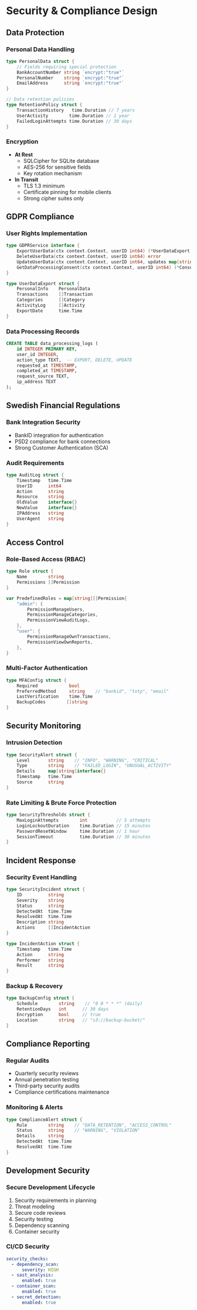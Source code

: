 # Security & Compliance Design

## Data Protection

### Personal Data Handling
```go
type PersonalData struct {
    // Fields requiring special protection
    BankAccountNumber string `encrypt:"true"`
    PersonalNumber    string `encrypt:"true"`
    EmailAddress      string `encrypt:"true"`
}

// Data retention policies
type RetentionPolicy struct {
    TransactionHistory   time.Duration // 7 years
    UserActivity        time.Duration // 1 year
    FailedLoginAttempts time.Duration // 30 days
}
```

### Encryption
- **At Rest**
  - SQLCipher for SQLite database
  - AES-256 for sensitive fields
  - Key rotation mechanism
- **In Transit**
  - TLS 1.3 minimum
  - Certificate pinning for mobile clients
  - Strong cipher suites only

## GDPR Compliance

### User Rights Implementation
```go
type GDPRService interface {
    ExportUserData(ctx context.Context, userID int64) (*UserDataExport, error)
    DeleteUserData(ctx context.Context, userID int64) error
    UpdateUserData(ctx context.Context, userID int64, updates map[string]interface{}) error
    GetDataProcessingConsent(ctx context.Context, userID int64) (*Consent, error)
}

type UserDataExport struct {
    PersonalInfo    PersonalData
    Transactions    []Transaction
    Categories      []Category
    ActivityLog     []Activity
    ExportDate      time.Time
}
```

### Data Processing Records
```sql
CREATE TABLE data_processing_logs (
    id INTEGER PRIMARY KEY,
    user_id INTEGER,
    action_type TEXT,  -- EXPORT, DELETE, UPDATE
    requested_at TIMESTAMP,
    completed_at TIMESTAMP,
    request_source TEXT,
    ip_address TEXT
);
```

## Swedish Financial Regulations

### Bank Integration Security
- BankID integration for authentication
- PSD2 compliance for bank connections
- Strong Customer Authentication (SCA)

### Audit Requirements
```go
type AuditLog struct {
    Timestamp   time.Time
    UserID      int64
    Action      string
    Resource    string
    OldValue    interface{}
    NewValue    interface{}
    IPAddress   string
    UserAgent   string
}
```

## Access Control

### Role-Based Access (RBAC)
```go
type Role struct {
    Name        string
    Permissions []Permission
}

var PredefinedRoles = map[string][]Permission{
    "admin": {
        PermissionManageUsers,
        PermissionManageCategories,
        PermissionViewAuditLogs,
    },
    "user": {
        PermissionManageOwnTransactions,
        PermissionViewOwnReports,
    },
}
```

### Multi-Factor Authentication
```go
type MFAConfig struct {
    Required            bool
    PreferredMethod     string    // "bankid", "totp", "email"
    LastVerification    time.Time
    BackupCodes        []string
}
```

## Security Monitoring

### Intrusion Detection
```go
type SecurityAlert struct {
    Level       string    // "INFO", "WARNING", "CRITICAL"
    Type        string    // "FAILED_LOGIN", "UNUSUAL_ACTIVITY"
    Details     map[string]interface{}
    Timestamp   time.Time
    Source      string
}
```

### Rate Limiting & Brute Force Protection
```go
type SecurityThresholds struct {
    MaxLoginAttempts        int           // 5 attempts
    LoginLockoutDuration    time.Duration // 15 minutes
    PasswordResetWindow     time.Duration // 1 hour
    SessionTimeout          time.Duration // 30 minutes
}
```

## Incident Response

### Security Event Handling
```go
type SecurityIncident struct {
    ID          string
    Severity    string
    Status      string
    DetectedAt  time.Time
    ResolvedAt  time.Time
    Description string
    Actions     []IncidentAction
}

type IncidentAction struct {
    Timestamp   time.Time
    Action      string
    Performer   string
    Result      string
}
```

### Backup & Recovery
```go
type BackupConfig struct {
    Schedule        string    // "0 0 * * *" (daily)
    RetentionDays   int      // 30 days
    Encryption      bool     // true
    Location        string   // "s3://backup-bucket/"
}
```

## Compliance Reporting

### Regular Audits
- Quarterly security reviews
- Annual penetration testing
- Third-party security audits
- Compliance certifications maintenance

### Monitoring & Alerts
```go
type ComplianceAlert struct {
    Rule        string    // "DATA_RETENTION", "ACCESS_CONTROL"
    Status      string    // "WARNING", "VIOLATION"
    Details     string
    DetectedAt  time.Time
    ResolvedAt  time.Time
}
```

## Development Security

### Secure Development Lifecycle
1. Security requirements in planning
2. Threat modeling
3. Secure code reviews
4. Security testing
5. Dependency scanning
6. Container security

### CI/CD Security
```yaml
security_checks:
  - dependency_scan:
      severity: HIGH
  - sast_analysis:
      enabled: true
  - container_scan:
      enabled: true
  - secret_detection:
      enabled: true
``` 